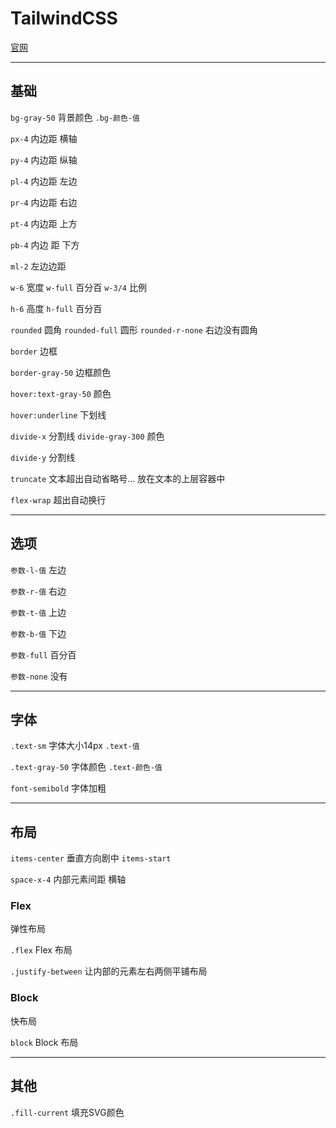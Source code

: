 # TailwindCSS



[官网](https://tailwindcss.com)


---
## 基础

`bg-gray-50`  背景颜色  `.bg-颜色-值`

`px-4`  内边距  横轴

`py-4`  内边距  纵轴

`pl-4`  内边距  左边

`pr-4`  内边距  右边

`pt-4`  内边距  上方

`pb-4`  内边 距  下方

`ml-2`  左边边距

`w-6`  宽度  `w-full`  百分百  `w-3/4` 比例

`h-6`  高度  `h-full` 百分百

`rounded`  圆角  `rounded-full`  圆形  `rounded-r-none`  右边没有圆角

`border`  边框

`border-gray-50`  边框颜色

`hover:text-gray-50`  颜色

`hover:underline`  下划线

`divide-x`  分割线  `divide-gray-300`  颜色

`divide-y`  分割线

`truncate`  文本超出自动省略号... 放在文本的上层容器中

`flex-wrap`  超出自动换行


---
## 选项

`参数-l-值`  左边

`参数-r-值`  右边    

`参数-t-值`  上边

`参数-b-值`  下边    

`参数-full`  百分百

`参数-none`  没有

---
## 字体

`.text-sm`  字体大小14px  `.text-值`

`.text-gray-50`  字体颜色  `.text-颜色-值`

`font-semibold`  字体加粗


---
## 布局

`items-center`  垂直方向剧中  `items-start`

`space-x-4`  内部元素间距 横轴


### Flex

弹性布局

`.flex`  Flex 布局

`.justify-between`  让内部的元素左右两侧平铺布局


### Block

快布局

`block` Block 布局


---
## 其他

`.fill-current`  填充SVG颜色


